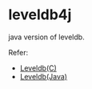  leveldb4j
============

java version of leveldb.
 
Refer:
* [Leveldb(C)](https://github.com/google/leveldb)  
* [Leveldb(Java)](https://github.com/dain/leveldb)